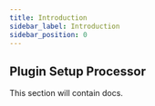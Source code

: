 ```yaml
---
title: Introduction
sidebar_label: Introduction
sidebar_position: 0
---
```


## Plugin Setup Processor

This section will contain docs.
